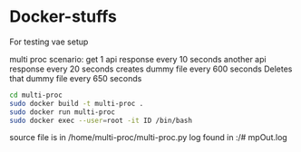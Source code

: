 # Docker-stuffs

For testing vae setup

multi proc scenario:
get 1 api response every 10 seconds
another api response every 20 seconds
creates dummy file every 600 seconds
Deletes that dummy file every 650 seconds


```bash
cd multi-proc
sudo docker build -t multi-proc .
sudo docker run multi-proc
sudo docker exec --user=root -it ID /bin/bash
```

source file is in /home/multi-proc/multi-proc.py
log found in :/# mpOut.log 
